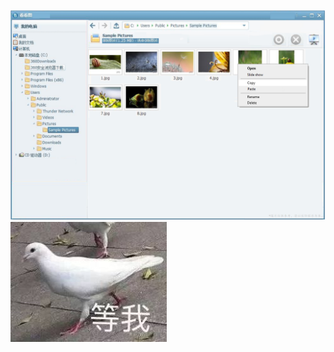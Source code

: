 ![预计效果图](https://github.com/handsomelys/Album/blob/master/image/预计效果图v1.2.png)
![写的怎么样了？](https://github.com/handsomelys/Album/blob/master/image/gugugu.jpg)